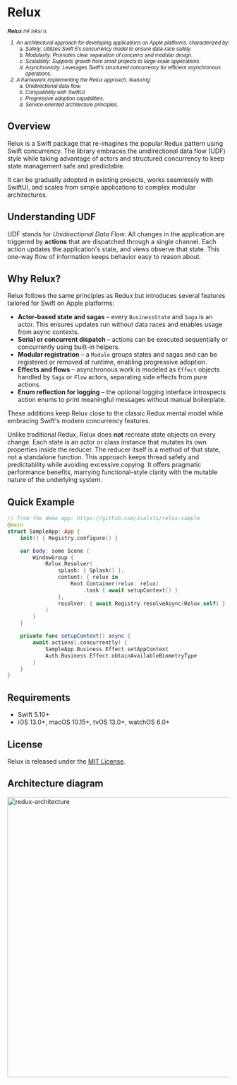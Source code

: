 # Relux

<div style="font-size: 12px; font-family: Arial, sans-serif; font-style: italic;">
  <p><strong>Relux</strong> /rēˈlʌks/ <em>n.</em></p>
  <ol>
    <li>
      An architectural approach for developing applications on Apple platforms, characterized by:
      <ol type="a">
        <li>Safety: Utilizes Swift 6's concurrency model to ensure data-race safety.</li>
        <li>Modularity: Promotes clear separation of concerns and modular design.</li>
        <li>Scalability: Supports growth from small projects to large-scale applications.</li>
        <li>Asynchronicity: Leverages Swift's structured concurrency for efficient asynchronous operations.</li>
      </ol>
    </li>
    <li>
      A framework implementing the Relux approach, featuring:
      <ol type="a">
        <li>Unidirectional data flow.</li>
        <li>Compatibility with SwiftUI.</li>
        <li>Progressive adoption capabilities.</li>
        <li>Service-oriented architecture principles.</li>
      </ol>
    </li>
  </ol>
</div>

## Overview

Relux is a Swift package that re-imagines the popular Redux pattern using Swift concurrency. The library embraces the unidirectional data flow (UDF) style while taking advantage of actors and structured concurrency to keep state management safe and predictable.

It can be gradually adopted in existing projects, works seamlessly with SwiftUI, and scales from simple applications to complex modular architectures.

## Understanding UDF

UDF stands for *Unidirectional Data Flow*. All changes in the application are triggered by **actions** that are dispatched through a single channel. Each action updates the application's state, and views observe that state. This one-way flow of information keeps behavior easy to reason about.

## Why Relux?

Relux follows the same principles as Redux but introduces several features tailored for Swift on Apple platforms:

- **Actor-based state and sagas** – every `BusinessState` and `Saga` is an actor. This ensures updates run without data races and enables usage from async contexts.
- **Serial or concurrent dispatch** – actions can be executed sequentially or concurrently using built-in helpers.
- **Modular registration** – a `Module` groups states and sagas and can be registered or removed at runtime, enabling progressive adoption.
- **Effects and flows** – asynchronous work is modeled as `Effect` objects handled by `Saga` or `Flow` actors, separating side effects from pure actions.
- **Enum reflection for logging** – the optional logging interface introspects action enums to print meaningful messages without manual boilerplate.

These additions keep Relux close to the classic Redux mental model while embracing Swift's modern concurrency features.

Unlike traditional Redux, Relux does **not** recreate state objects on every change. Each state is an actor or class instance that mutates its own properties inside the reducer. The reducer itself is a method of that state, not a standalone function. This approach keeps thread safety and predictability while avoiding excessive copying. It offers pragmatic performance benefits, marrying functional-style clarity with the mutable nature of the underlying system.

## Quick Example

```swift
// from the demo app: https://github.com/ivalx1s/relux-sample
@main
struct SampleApp: App {
    init() { Registry.configure() }

    var body: some Scene {
        WindowGroup {
            Relux.Resolver(
                splash: { Splash() },
                content: { relux in
                    Root.Container(relux: relux)
                        .task { await setupContext() }
                },
                resolver: { await Registry.resolveAsync(Relux.self) }
            )
        }
    }

    private func setupContext() async {
        await actions(.concurrently) {
            SampleApp.Business.Effect.setAppContext
            Auth.Business.Effect.obtainAvailableBiometryType
        }
    }
}
```

## Requirements

- Swift 5.10+
- iOS 13.0+, macOS 10.15+, tvOS 13.0+, watchOS 6.0+

## License

Relux is released under the [MIT License](link-to-license).

## Architecture diagram

<img width="634" alt="redux-architecture" src="https://user-images.githubusercontent.com/11797926/204153109-1bc9a581-48aa-4bdd-a718-f6bdbac3e665.png">

